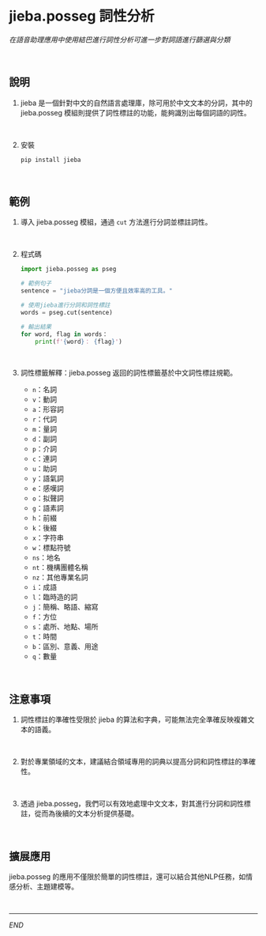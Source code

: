 # jieba.posseg 詞性分析

_在語音助理應用中使用結巴進行詞性分析可進一步對詞語進行篩選與分類_

<br>


## 說明

1. jieba 是一個針對中文的自然語言處理庫，除可用於中文文本的分詞，其中的 jieba.posseg 模組則提供了詞性標註的功能，能夠識別出每個詞語的詞性。

<br>

2. 安裝

    ```python
    pip install jieba
    ```


<br>

## 範例

1. 導入 jieba.posseg 模組，通過 `cut` 方法進行分詞並標註詞性。

<br>

2. 程式碼

    ```python
    import jieba.posseg as pseg

    # 範例句子
    sentence = "jieba分詞是一個方便且效率高的工具。"

    # 使用jieba進行分詞和詞性標註
    words = pseg.cut(sentence)

    # 輸出結果
    for word, flag in words：
        print(f'{word}： {flag}')
    ```

<br>

3. 詞性標籤解釋：jieba.posseg 返回的詞性標籤基於中文詞性標註規範。

   - `n`：名詞
   - `v`：動詞
   - `a`：形容詞
   - `r`：代詞
   - `m`：量詞
   - `d`：副詞
   - `p`：介詞
   - `c`：連詞
   - `u`：助詞
   - `y`：語氣詞
   - `e`：感嘆詞
   - `o`：拟聲詞
   - `g`：語素詞
   - `h`：前綴
   - `k`：後綴
   - `x`：字符串
   - `w`：標點符號
   - `ns`：地名
   - `nt`：機構團體名稱
   - `nz`：其他專業名詞
   - `i`：成語
   - `l`：臨時造的詞
   - `j`：簡稱、略語、縮寫
   - `f`：方位
   - `s`：處所、地點、場所
   - `t`：時間
   - `b`：區別、意義、用途
   - `q`：數量


<br>

## 注意事項

1. 詞性標註的準確性受限於 jieba 的算法和字典，可能無法完全準確反映複雜文本的語義。

<br>

2. 對於專業領域的文本，建議結合領域專用的詞典以提高分詞和詞性標註的準確性。

<br>

3. 透過 jieba.posseg，我們可以有效地處理中文文本，對其進行分詞和詞性標註，從而為後續的文本分析提供基礎。

<br>

## 擴展應用

jieba.posseg 的應用不僅限於簡單的詞性標註，還可以結合其他NLP任務，如情感分析、主題建模等。


<br>

---

_END_